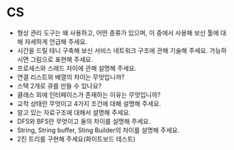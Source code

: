 # CS

- 형상 관리 도구는 왜 사용하고, 어떤 종류가 있으며, 이 중에서 사용해 보신 툴에 대해 자세하게 언급해 주세요.
- 시간을 드릴 테니 구축해 보신 서비스 네트워크 구조에 관해 기술해 주세요. 가능하시면 그림으로 표현해 주세요.
- 프로세스와 스레드 차이에 관해 설명해 주세요.
- 연결 리스트와 배열의 차이는 무엇입니까?
- 스택 2개로 큐를 만들 수 있나요?
- 클래스 외에 인터페이스가 존재하는 이유는 무엇입니까?
- 교착 상태란 무엇이고 4가지 조건에 대해 설명해 주세요.
- 알고 있는 자료구조에 대해서 설명해 주세요.
- DFS와 BFS란 무엇이고 둘의 차이를 설명해 주세요.
- String, String buffer, Sting Builder의 차이를 설명해 주세요.
- 2진 트리를 구현해 주세요(화이트보드 테스트)